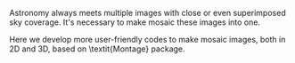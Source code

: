 Astronomy always meets multiple images with close or even superimposed sky coverage.
It's necessary to make mosaic these images into one.

Here we develop more user-friendly codes to make mosaic images, both in 2D and 3D, based on \textit{Montage} package.
